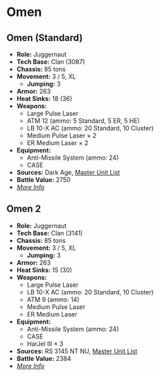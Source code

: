 # Omen
## Omen (Standard)
- **Role:** Juggernaut
- **Tech Base:** Clan (3087)
- **Chassis:** 85 tons
- **Movement:** 3 / 5, XL
  - **Jumping:** 3
- **Armor:** 263
- **Heat Sinks:** 18 (36)
- **Weapons:**
  - Large Pulse Laser
  - ATM 12 (ammo: 5 Standard, 5 ER, 5 HE)
  - LB 10-X AC (ammo: 20 Standard, 10 Cluster)
  - Medium Pulse Laser × 2
  - ER Medium Laser × 2
- **Equipment:**
  - Anti-Missile System (ammo: 24)
  - CASE
- **Sources:** Dark Age, [Master Unit List](http://masterunitlist.info/Unit/Details/2318/omen-standard)
- **Battle Value:** 2750
- [*More Info*](omen/omen_standard.md)

## Omen 2
- **Role:** Juggernaut
- **Tech Base:** Clan (3141)
- **Chassis:** 85 tons
- **Movement:** 3 / 5, XL
  - **Jumping:** 3
- **Armor:** 263
- **Heat Sinks:** 15 (30)
- **Weapons:**
  - Large Pulse Laser
  - LB 10-X AC (ammo: 20 Standard, 10 Cluster)
  - ATM 9 (ammo: 14)
  - Medium Pulse Laser
  - ER Medium Laser
- **Equipment:**
  - Anti-Missile System (ammo: 24)
  - CASE
  - HarJel III × 3
- **Sources:** RS 3145 NT NU, [Master Unit List](http://masterunitlist.info/Unit/Details/6853/omen-2)
- **Battle Value:** 2384
- [*More Info*](omen/omen_2.md)

